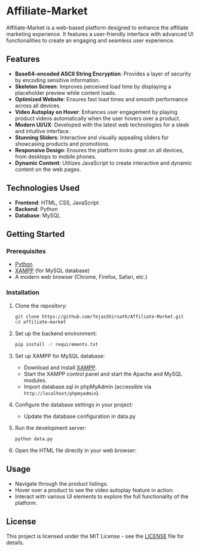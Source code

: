 # Affiliate-Market

Affiliate-Market is a web-based platform designed to enhance the affiliate marketing experience. It features a user-friendly interface with advanced UI functionalities to create an engaging and seamless user experience.

## Features

- **Base64-encoded ASCII String Encryption**: Provides a layer of security by encoding sensitive information.
- **Skeleton Screen**: Improves perceived load time by displaying a placeholder preview while content loads.
- **Optimized Website**: Ensures fast load times and smooth performance across all devices.
- **Video Autoplay on Hover**: Enhances user engagement by playing product videos automatically when the user hovers over a product.
- **Modern UI/UX**: Developed with the latest web technologies for a sleek and intuitive interface.
- **Stunning Sliders**: Interactive and visually appealing sliders for showcasing products and promotions.
- **Responsive Design**: Ensures the platform looks great on all devices, from desktops to mobile phones.
- **Dynamic Content**: Utilizes JavaScript to create interactive and dynamic content on the web pages.

## Technologies Used

- **Frontend**: HTML, CSS, JavaScript
- **Backend**: Python
- **Database**: MySQL

## Getting Started

### Prerequisites

- [Python](https://www.python.org/downloads/)
- [XAMPP](https://www.apachefriends.org) (for MySQL database)
- A modern web browser (Chrome, Firefox, Safari, etc.)

### Installation

1. Clone the repository:

    ```bash
    git clone https://github.com/TejasShirsath/Affiliate-Market.git
    cd affiliate-market
    ```
2. Set up the backend environment:

    ```bash
    pip install -r requirements.txt
    ```
3. Set up XAMPP for MySQL database:

    - Download and install [XAMPP](https://www.apachefriends.org/index.html).
    - Start the XAMPP control panel and start the Apache and MySQL modules.
    - Import database.sql in phpMyAdmin (accessible via `http://localhost/phpmyadmin`).

4. Configure the database settings in your project:

    - Update the database configuration in data.py

5. Run the development server:

    ```bash
    python data.py
    ```

4. Open the HTML file directly in your web browser:

## Usage

- Navigate through the product listings.
- Hover over a product to see the video autoplay feature in action.
- Interact with various UI elements to explore the full functionality of the platform.

## License

This project is licensed under the MIT License - see the [LICENSE](LICENSE) file for details.
